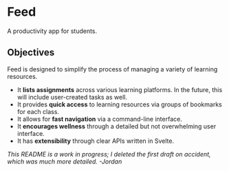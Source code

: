 # Feed

A productivity app for students.

## Objectives

Feed is designed to simplify the process of managing a variety of learning resources.
* It **lists assignments** across various learning platforms. In the future, this will include user-created tasks as well.
* It provides **quick access** to learning resources via groups of bookmarks for each class.
* It allows for **fast navigation** via a command-line interface.
* It **encourages wellness** through a detailed but not overwhelming user interface.
* It has **extensibility** through clear APIs written in Svelte.

*This README is a work in progress; I deleted the first draft on accident, which was much more detailed. -Jordan*
